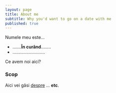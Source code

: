 ```yaml
---
layout: page
title: About me
subtitle: Why you'd want to go on a date with me
published: true
---
```


Numele meu este...

- .......**În curând**........
- ..........................

Ce avem noi aici?

### Scop

Aici vei găsi [despre](http://en.wikipedia.org/wiki/) ... **etc**.
